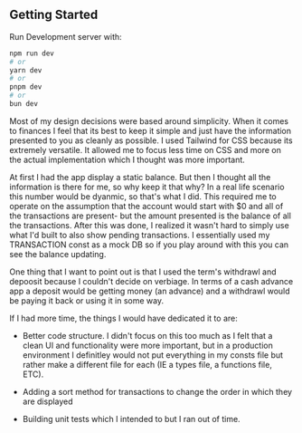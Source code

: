 ## Getting Started

Run Development server with: 

```bash
npm run dev
# or
yarn dev
# or
pnpm dev
# or
bun dev
```


Most of my design decisions were based around simplicity. When it comes to finances I feel that its best to keep it simple and just have the information presented to you as cleanly as possible. I used Tailwind for CSS because its extremely versatile. It allowed me to focus less time on CSS and more on the actual implementation which I thought was more important. 

At first I had the app display a static balance. But then I thought all the information is there for me, so why keep it that why? In a real life scenario this number would be dyanmic, so that's what I did. This required me to operate on the assumption that the account would start with $0 and all of the transactions are present- but the amount presented is the balance of all the transactions. After this was done, I realized it wasn't hard to simply use what I'd built to also show pending transactions. I essentially used my TRANSACTION const as a mock DB so if you play around with this you can see the balance updating. 

One thing that I want to point out is that I used the term's withdrawl and depoosit because I couldn't decide on verbiage. In terms of a cash advance app a deposit would be getting money (an advance) and a withdrawl would be paying it back or using it in some way.

If I had more time, the things I would have dedicated it to are: 

-  Better code structure. I didn't focus on this too much as I felt that a clean UI and functionality were more important, but in a production environment I definitley would not put everything in my consts file but rather make a different file for each (IE a types file, a functions file, ETC). 

- Adding a sort method for transactions to change the order in which they are displayed 

- Building unit tests which I intended to but I ran out of time. 